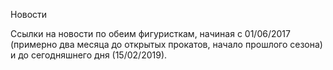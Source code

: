 Новости

Ссылки на новости по обеим фигуристкам, начиная с 01/06/2017 (примерно два месяца до открытых прокатов, начало прошлого сезона) и до сегодняшнего дня (15/02/2019).
